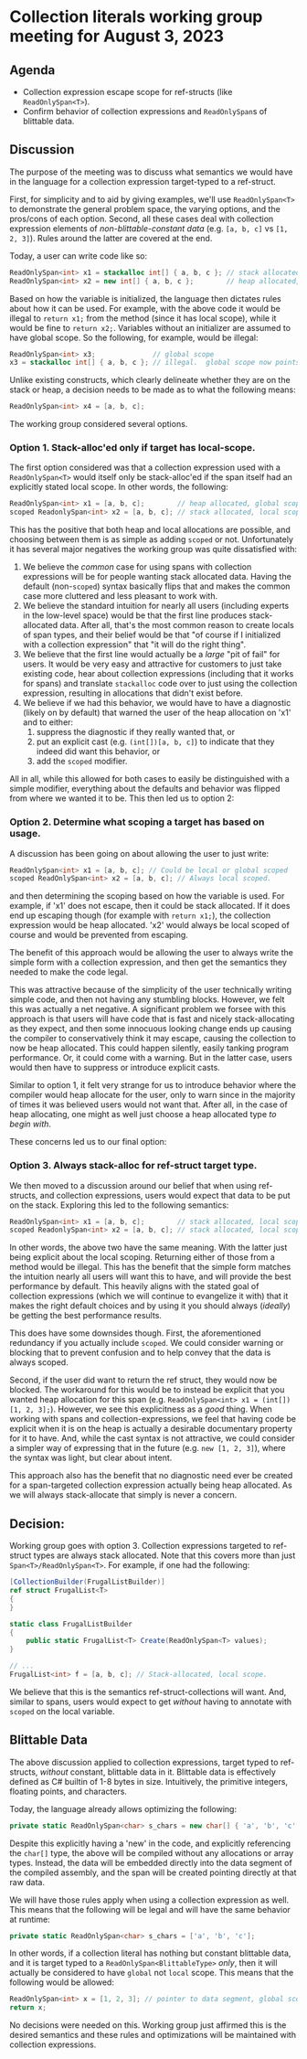 # Collection literals working group meeting for August 3, 2023

## Agenda

* Collection expression escape scope for ref-structs (like `ReadOnlySpan<T>`).
* Confirm behavior of collection expressions and `ReadOnlySpan`s of blittable data.

## Discussion

The purpose of the meeting was to discuss what semantics we would have in the language for a collection expression target-typed to a ref-struct.

First, for simplicity and to aid by giving examples, we'll use `ReadOnlySpan<T>` to demonstrate the general problem space, the varying options, and the pros/cons of each option.  Second, all these cases deal with collection expression elements of *non-blittable-constant data* (e.g. `[a, b, c]` vs `[1, 2, 3]`).  Rules around the latter are covered at the end.


Today, a user can write code like so:

```c#
ReadOnlySpan<int> x1 = stackalloc int[] { a, b, c }; // stack allocated, local scope.
ReadOnlySpan<int> x2 = new int[] { a, b, c };        // heap allocated, global scope.
```

Based on how the variable is initialized, the language then dictates rules about how it can be used.  For example, with the above code it would be illegal to `return x1;` from the method (since it has local scope), while it would be fine to `return x2;`.  Variables without an initializer are assumed to have global scope.  So the following, for example, would be illegal:

```c#
ReadOnlySpan<int> x3;              // global scope
x3 = stackalloc int[] { a, b, c }; // illegal.  global scope now points at local data.
```

Unlike existing constructs, which clearly delineate whether they are on the stack or heap, a decision needs to be made as to what the following means:

```c#
ReadOnlySpan<int> x4 = [a, b, c];
```

The working group considered several options.

### Option 1.  Stack-alloc'ed only if target has local-scope.

The first option considered was that a collection expression used with a `ReadOnlySpan<T>` would itself only be stack-alloc'ed if the span itself had an explicitly stated local scope.   In other words, the following:

```c#
ReadOnlySpan<int> x1 = [a, b, c];        // heap allocated, global scope.
scoped ReadonlySpan<int> x2 = [a, b, c]; // stack allocated, local scope.
```

This has the positive that both heap and local allocations are possible, and choosing between them is as simple as adding `scoped` or not.  Unfortunately it has several major negatives the working group was quite dissatisfied with:

1. We believe the *common* case for using spans with collection expressions will be for people wanting stack allocated data.  Having the default (non-`scoped`) syntax basically flips that and makes the common case more cluttered and less pleasant to work with.
2. We believe the standard intuition for nearly all users (including experts in the low-level space) would be that the first line produces stack-allocated data.  After all, that's the most common reason to create locals of span types, and their belief would be that "of course if I initialized with a collection expression" that "it will do the right thing".  
3. We believe that the first line would actually be a *large* "pit of fail" for users.  It would be very easy and attractive for customers to just take existing code, hear about collection expressions (including that it works for spans) and translate `stackalloc` code over to just using the collection expression, resulting in allocations that didn't exist before.
4. We believe if we had this behavior, we would have to have a diagnostic (likely on by default) that warned the user of the heap allocation on 'x1' and to either:
    1. suppress the diagnostic if they really wanted that, or
    2. put an explicit cast (e.g. `(int[])[a, b, c]`) to indicate that they indeed did want this behavior, or
    3. add the `scoped` modifier.

All in all, while this allowed for both cases to easily be distinguished with a simple modifier, everything about the defaults and behavior was flipped from where we wanted it to be.  This then led us to option 2:

### Option 2. Determine what scoping a target has based on usage.

A discussion has been going on about allowing the user to just write:

```c#
ReadOnlySpan<int> x1 = [a, b, c]; // Could be local or global scoped
scoped ReadOnlySpan<int> x2 = [a, b, c]; // Always local scoped.
```

and then determining the scoping based on how the variable is used.  For example, if 'x1' does not escape, then it could be stack allocated.  If it does end up escaping though (for example with `return x1;`), the collection expression would be heap allocated.  'x2' would always be local scoped of course and would be prevented from escaping.

The benefit of this approach would be allowing the user to always write the simple form with a collection expression, and then get the semantics they needed to make the code legal.  

This was attractive because of the simplicity of the user technically writing simple code, and then not having any stumbling blocks.  However, we felt this was actually a net negative.   A significant problem we forsee with this approach is that users will have code that is fast and nicely stack-allocating as they expect, and then some innocuous looking change ends up causing the compiler to conservatively think it may escape, causing the collection to now be heap allocated.  This could happen silently, easily tanking program performance.  Or, it could come with a warning.  But in the latter case, users would then have to suppress or introduce explicit casts.

Similar to option 1, it felt very strange for us to introduce behavior where the compiler would heap allocate for the user, only to warn since in the majority of times it was believed users would not want that.  After all, in the case of heap allocating, one might as well just choose a heap allocated type *to begin with*.

These concerns led us to our final option:

### Option 3. Always stack-alloc for ref-struct target type.

We then moved to a discussion around our belief that when using ref-structs, and collection expressions, users would expect that data to be put on the stack.  Exploring this led to the following semantics:

```c#
ReadOnlySpan<int> x1 = [a, b, c];        // stack allocated, local scope.
scoped ReadonlySpan<int> x2 = [a, b, c]; // stack allocated, local scope.
```

In other words, the above two have the same meaning.  With the latter just being explicit about the local scoping.  Returning either of those from a method would be illegal.  This has the benefit that the simple form matches the intuition nearly all users will want this to have, and will provide the best performance by default.  This heavily aligns with the stated goal of collection expressions (which we will continue to evangelize it with) that it makes the right default choices and by using it you should always (*ideally*) be getting the best performance results.  

This does have some downsides though. First, the aforementioned redundancy if you actually include `scoped`.  We could consider warning or blocking that to prevent confusion and to help convey that the data is always scoped.

Second, if the user did want to return the ref struct, they would now be blocked.  The workaround for this would be to instead be explicit that you wanted heap allocation for this span (e.g. `ReadOnlySpan<int> x1 = (int[])[1, 2, 3];`).  However, we see this explicitness as a *good* thing.  When working with spans and collection-expressions, we feel that having code be explicit when it is on the heap is actually a desirable documentary property for it to have.  And, while the cast syntax is not attractive, we could consider a simpler way of expressing that in the future (e.g. `new [1, 2, 3]`), where the syntax was light, but clear about intent.

This approach also has the benefit that no diagnostic need ever be created for a span-targeted collection expression actually being heap allocated.  As we will always stack-allocate that simply is never a concern.

## Decision:

Working group goes with option 3.  Collection expressions targeted to ref-struct types are always stack allocated.  Note that this covers more than just `Span<T>/ReadOnlySpan<T>`.  For example, if one had the following:

```c#
[CollectionBuilder(FrugalListBuilder)]
ref struct FrugalList<T>
{
}

static class FrugalListBuilder
{
    public static FrugalList<T> Create(ReadOnlySpan<T> values);
}

// ...
FrugalList<int> f = [a, b, c]; // Stack-allocated, local scope.
```

We believe that this is the semantics ref-struct-collections will want.  And, similar to spans, users would expect to get *without* having to annotate with `scoped` on the local variable.

## Blittable Data

The above discussion applied to collection expressions, target typed to ref-structs, *without* constant, blittable data in it.  Blittable data is effectively defined as C# builtin of 1-8 bytes in size.  Intuitively, the primitive integers, floating points, and characters.  

Today, the language already allows optimizing the following:

```c#
private static ReadOnlySpan<char> s_chars = new char[] { 'a', 'b', 'c' };
```

Despite this explicitly having a 'new' in the code, and explicitly referencing the `char[]` type, the above will be compiled without any allocations or array types.  Instead, the data will be embedded directly into the data segment of the compiled assembly, and the span will be created pointing directly at that raw data. 

We will have those rules apply when using a collection expression as well.  This means that the following will be legal and will have the same behavior at runtime:

```c#
private static ReadOnlySpan<char> s_chars = ['a', 'b', 'c'];
```

In other words, if a collection literal has nothing but constant blittable data, and it is target typed to a `ReadOnlySpan<BlittableType>` *only*, then it will actually be considered to have `global` not `local` scope.  This means that the following would be allowed:

```c#
ReadOnlySpan<int> x = [1, 2, 3]; // pointer to data segment, global scope.
return x;
```

No decisions were needed on this.  Working group just affirmed this is the desired semantics and these rules and optimizations will be maintained with collection expressions.
